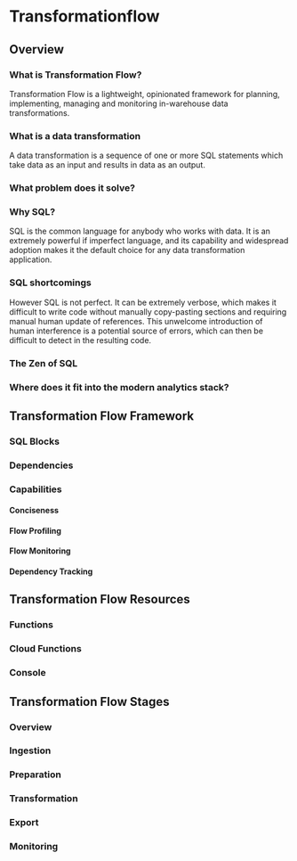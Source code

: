 # Transformationflow

## Overview
### What is Transformation Flow?
Transformation Flow is a lightweight, opinionated framework for planning, implementing, managing and monitoring in-warehouse data transformations.

### What is a data transformation
A data transformation is a sequence of one or more SQL statements which take data as an input and results in data as an output.

### What problem does it solve?


### Why SQL?
SQL is the common language for anybody who works with data. It is an extremely powerful if imperfect language, and its capability and widespread adoption makes it the default choice for any data transformation application.

### SQL shortcomings
However SQL is not perfect. It can be extremely verbose, which makes it difficult to write code without manually copy-pasting sections and requiring manual human update of references. This unwelcome introduction of human interference is a potential source of errors, which can then be difficult to detect in the resulting code.

### The Zen of SQL
### Where does it fit into the modern analytics stack?

## Transformation Flow Framework
### SQL Blocks
### Dependencies
### Capabilities
#### Conciseness
#### Flow Profiling
#### Flow Monitoring
#### Dependency Tracking


## Transformation Flow Resources
### Functions
### Cloud Functions
### Console




## Transformation Flow Stages
### Overview
### Ingestion
### Preparation
### Transformation
### Export
### Monitoring
